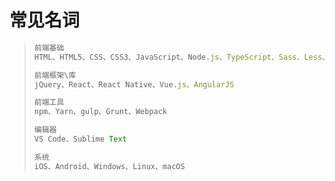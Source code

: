 # 常见名词

> ```js
> 前端基础
> HTML、HTML5、CSS、CSS3、JavaScript、Node.js、TypeScript、Sass、Less、Stylus
> 
> 前端框架\库
> jQuery、React、React Native、Vue.js、AngularJS
> 
> 前端工具
> npm、Yarn、gulp、Grunt、Webpack
> 
> 编辑器
> VS Code、Sublime Text
> 
> 系统
> iOS、Android、Windows、Linux、macOS
> ```
>
> 

